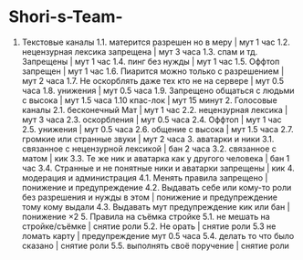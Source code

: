 # Shori-s-Team-
1. Текстовые каналы 1.1. матерится разрешен но в меру | мут 1 час 1.2. нецензурная лексика запрещена | мут 3 часа 1.3. спам и тд. Запрещены | мут 1 час 1.4. пинг без нужды | мут 1 час 1.5. Оффтоп запрещен | мут 1 час 1.6. Пиарится можно только с разрешением | мут 2 часа 1.7. Не оскорблять даже тех кто не на сервере | мут 0.5 часа 1.8. унижения | мут 0.5 часа 1.9. Запрещено общаться с людьми с высока | мут 1.5 часа 1.10 кпас-лок  | мут 15 минут 2. Голосовые каналы 2.1. бесконечный Мат | мут 1 час 2.2. нецензурная лексика | мут 3 часа 2.3. оскорбления | мут 0.5 часа 2.4. Оффтоп | мут 1 час 2.5. унижения | мут 0.5 часа 2.6. общение с высока | мут 1.5 часа 2.7. громкие или странные звуки | мут 2 часа 3. аватарки и ники 3.1. связанное с нецензурной лексикой | бан 2 часа 3.2. связанное с матом | кик 3.3. Те же ник и аватарка как у другого человека | бан 1 час 3.4. Странные и не понятные ники и аватарки запрещены | кик 4.  модерация и администрация 4.1. Менять правила запрещено  | понижение и предупреждение  4.2. Выдавать себе или кому-то роли без разрешения и нужды в этом | понижение и предупреждение тому кому выдали 4.3. Выдавать мут предупреждение кик или бан | понижение ×2 5. Правила на съёмка стройке 5.1. не мешать на стройке/съёмке | снятие роли 5.2. Не орать | снятие роли 5.3 не ломать карту | предупреждение мут 0.5 часа 5.4. делать то что было сказано | снятие роли 5.5. выполнять своё поручение | снятие роли

